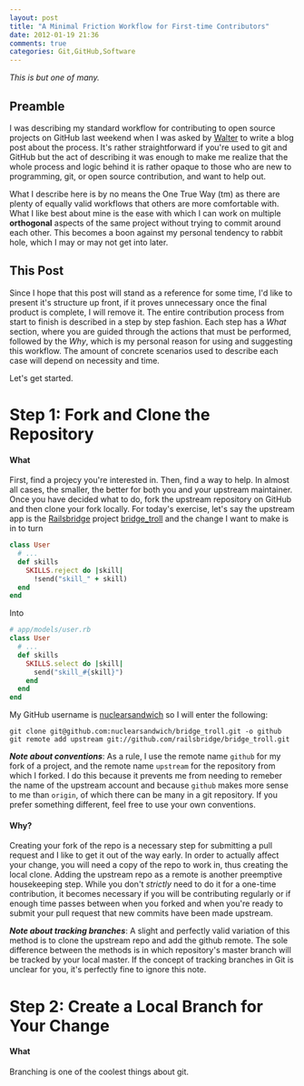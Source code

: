 ```yaml
---
layout: post
title: "A Minimal Friction Workflow for First-time Contributors"
date: 2012-01-19 21:36
comments: true
categories: Git,GitHub,Software
---
```


*This is but one of many.*

Preamble
--------

I was describing my standard workflow for contributing to open source projects
on GitHub last weekend when I was asked by [Walter][] to write a blog post about
the process. It's rather straightforward if you're used to git and GitHub but
the act of describing it was enough to make me realize that the whole process
and logic behind it is rather opaque to those who are new to programming, git,
or open source contribution, and want to help out.

What I describe here is by no means the One True Way (tm) as there are plenty of
equally valid workflows that others are more comfortable with. What I like best
about mine is the ease with which I can work on multiple __orthogonal__  aspects
of the same project without trying to commit around each other. This becomes a
boon against my personal tendency to rabbit hole, which I may or may not get
into later.

This Post
---------

Since I hope that this post will stand as a reference for some time, I'd like to
present it's structure up front, if it proves unnecessary once the final product
is complete, I will remove it. The entire contribution process from start to
finish is described in a step by step fashion. Each step has a *What* section,
where you are guided through the actions that must be performed, followed by the
*Why*, which is my personal reason for using and suggesting this workflow. The
amount of concrete scenarios used to describe each case will depend on necessity
and time.

Let's get started.

Step 1: Fork and Clone the Repository
=====================================

#### What ####

First, find a projecy you're interested in. Then, find a way to help. In almost
all cases, the smaller, the better for both you and your upstream maintainer.
Once you have decided what to do, fork the upstream repository on GitHub and
then clone your fork locally. For today's exercise, let's say the upstream app
is the [Railsbridge][] project [bridge_troll][] and the change I want to make is
in to turn 

``` ruby
class User
  # ...
  def skills
    SKILLS.reject do |skill|
      !send("skill_" + skill)
  end
end
```

Into

``` ruby
# app/models/user.rb
class User
  # ...
  def skills
    SKILLS.select do |skill|
      send("skill_#{skill}")
    end
  end
end
```

My GitHub username is
[nuclearsandwich][] so I will enter the following:

    git clone git@github.com:nuclearsandwich/bridge_troll.git -o github
    git remote add upstream git://github.com/railsbridge/bridge_troll.git

***Note about conventions***: As a rule, I use the remote name `github` for my fork
of a project, and the remote name `upstream` for the repository from which I
forked. I do this because it prevents me from needing to remeber the name of the
upstream account and because `github` makes more sense to me than `origin`, of
which there can be many in a git repository. If you prefer something different,
feel free to use your own conventions.

#### Why? ####

Creating your fork of the repo is a necessary step for submitting a pull request
and I like to get it out of the way early. In order to actually affect your
change, you will need a copy of the repo to work in, thus creating the local
clone. Adding the upstream repo as a remote is another preemptive housekeeping
step. While you don't *strictly* need to do it for a one-time contribution, it
becomes necessary if you will be contributing regularly or if enough time passes
between when you forked and when you're ready to submit your pull request that
new commits have been made upstream.

***Note about tracking branches***: A slight and perfectly valid variation of this
method is to clone the upstream repo and add the github remote. The sole
difference between the methods is in which repository's master branch will be
tracked by your local master. If the concept of tracking branches in Git is
unclear for you, it's perfectly fine to ignore this note.

Step 2: Create a Local Branch for Your Change
=============================================

#### What ####

Branching is one of the coolest things about git.


[Walter]: https://github.com/WalterYu
[Railsbridge]: http://railsbridge.org
[bridge_troll]: https://github.com/railsbridge/bridge_troll
[nuclearsandwich]: https://github.com/nuclearsandwich

